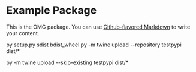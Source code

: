 # Example Package

This is the OMG package. You can use
[Github-flavored Markdown](https://guides.github.com/features/mastering-markdown/)
to write your content.

py setup.py sdist bdist_wheel
py -m twine upload --repository testpypi dist/*

py -m twine upload --skip-existing testpypi dist/*